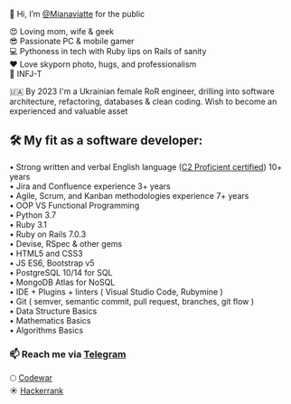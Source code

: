 👋 Hi, I’m [@Mianaviatte](https://www.instagram.com/mianaviatte/) for the public  

😍 Loving mom, wife & geek  
😎 Passionate PC & mobile gamer  
💻 Pythoness in tech with Ruby lips on Rails of sanity  
❤️ Love skyporn photo, hugs, and professionalism  
🙏 INFJ-T  

🇺🇦 By 2023 I'm a Ukrainian female RoR engineer, drilling into software architecture, refactoring, databases & clean coding. 
Wish to become an experienced and valuable asset  

## 🛠 My fit as a software developer:  

• Strong written and verbal English language ([C2 Proficient certified](https://www.efset.org/cert/b8kYWD)) 10+ years  
• Jira and Confluence experience 3+ years  
• Agile, Scrum, and Kanban methodologies experience 7+ years  
• OOP VS Functional Programming  
• Python 3.7  
• Ruby 3.1  
• Ruby on Rails 7.0.3  
• Devise, RSpec & other gems  
• HTML5 and CSS3  
• JS ES6, Bootstrap v5  
• PostgreSQL 10/14 for SQL  
• MongoDB Atlas for NoSQL  
• IDE + Plugins + linters ( Visual Studio Code, Rubymine )  
• Git ( semver, semantic commit, pull request, branches, git flow )  
• Data Structure Basics  
• Mathematics Basics  
• Algorithms Basics  
  
### 📫 Reach me via [Telegram](https://t.me/Mianaviatte)  
🌕 [Codewar](https://www.codewars.com/users/Mianaviatte)  
☀️ [Hackerrank](https://www.hackerrank.com/mianaviatte)  

<!---
Mianaviatte/Mianaviatte is a ✨ special ✨ repository because its `README.md` (this file) appears on your GitHub profile.
You can click the Preview link to take a look at your changes.
--->
